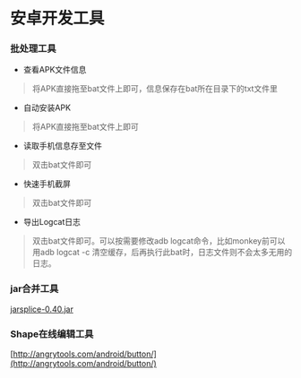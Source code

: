 # 安卓开发工具

### 批处理工具

- 查看APK文件信息
> 将APK直接拖至bat文件上即可，信息保存在bat所在目录下的txt文件里

- 自动安装APK
> 将APK直接拖至bat文件上即可

- 读取手机信息存至文件
> 双击bat文件即可

- 快速手机截屏
> 双击bat文件即可

- 导出Logcat日志
> 双击bat文件即可。可以按需要修改adb logcat命令，比如monkey前可以用adb logcat -c 清空缓存，后再执行此bat时，日志文件则不会太多无用的日志。


### jar合并工具
[jarsplice-0.40.jar](https://github.com/gf5353/AndroidTools/blob/master/jar/jarsplice-0.40.jar)

### Shape在线编辑工具
[http://angrytools.com/android/button/](http://angrytools.com/android/button/)
